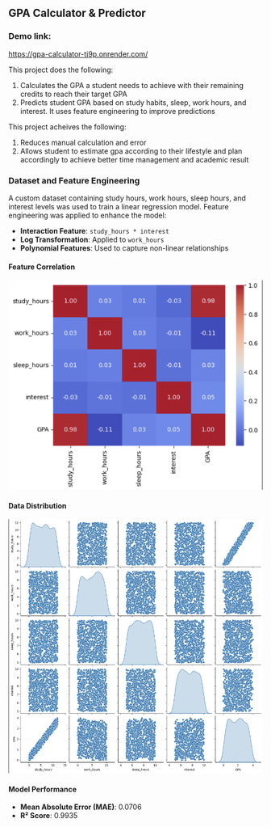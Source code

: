 ## GPA Calculator & Predictor

### Demo link: 
https://gpa-calculator-tj9p.onrender.com/

This project does the following:
1. Calculates the GPA a student needs to achieve with their remaining credits to reach their target GPA
2. Predicts student GPA based on study habits, sleep, work hours, and interest. It uses feature engineering to improve predictions

This project acheives the following:
1. Reduces manual calculation and error
2. Allows student to estimate gpa according to their lifestyle and plan accordingly to achieve better time management and academic result

### Dataset and Feature Engineering
A custom dataset containing study hours, work hours, sleep hours, and interest levels was used to train a linear regression model. Feature engineering was applied to enhance the model:

- **Interaction Feature**: `study_hours * interest`
- **Log Transformation**: Applied to `work_hours`
- **Polynomial Features**: Used to capture non-linear relationships

#### Feature Correlation
![Feature Correlation](static/images/heatmap.png)

#### Data Distribution
![Pairplot](static/images/pairplot.png)

#### Model Performance
- **Mean Absolute Error (MAE)**: 0.0706
- **R² Score**: 0.9935


